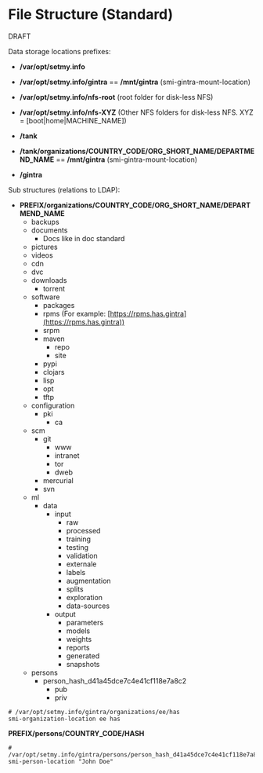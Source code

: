 # File Structure (Standard)

DRAFT

Data storage locations prefixes:

* **/var/opt/setmy.info**

* **/var/opt/setmy.info/gintra** == **/mnt/gintra** (smi-gintra-mount-location)

* **/var/opt/setmy.info/nfs-root** (root folder for disk-less NFS)

* **/var/opt/setmy.info/nfs-XYZ** (Other NFS folders for disk-less NFS. XYZ = [boot|home|MACHINE_NAME])

* **/tank**

* **/tank/organizations/COUNTRY_CODE/ORG_SHORT_NAME/DEPARTMEND_NAME** == **/mnt/gintra** (smi-gintra-mount-location)

* **/gintra**

Sub structures (relations to LDAP):

* **PREFIX/organizations/COUNTRY_CODE/ORG_SHORT_NAME/DEPARTMEND_NAME**
    * backups
    * documents
        * Docs like in doc standard
    * pictures
    * videos
    * cdn
    * dvc
    * downloads
        * torrent
    * software
        * packages
        * rpms (For example: [https://rpms.has.gintra](https://rpms.has.gintra))
        * srpm
        * maven
            * repo
            * site
        * pypi
        * clojars
        * lisp
        * opt
        * tftp
    * configuration
        * pki
            * ca
    * scm
        * git
            * www
            * intranet
            * tor
            * dweb
        * mercurial
        * svn
    * ml
        * data
            * input
                * raw
                * processed
                * training
                * testing
                * validation
                * externale
                * labels
                * augmentation
                * splits
                * exploration
                * data-sources
            * output
                * parameters
                * models
                * weights
                * reports
                * generated
                * snapshots
    * persons
        * person_hash_d41a45dce7c4e41cf118e7a8c2
            * pub
            * priv

```shell
# /var/opt/setmy.info/gintra/organizations/ee/has
smi-organization-location ee has
```

**PREFIX/persons/COUNTRY_CODE/HASH**

```shell
# /var/opt/setmy.info/gintra/persons/person_hash_d41a45dce7c4e41cf118e7a8c2
smi-person-location "John Doe"
```

